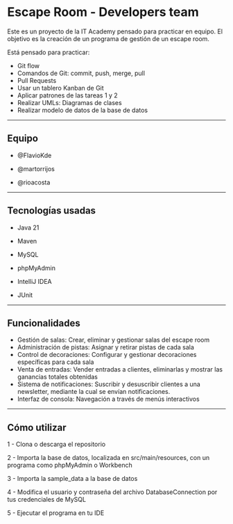 # Escape Room - Developers team

Este es un proyecto de la IT Academy pensado para practicar en equipo. El objetivo es la creación de un programa de gestión de un escape room.

Está pensado para practicar:

- Git flow
- Comandos de Git: commit, push, merge, pull
- Pull Requests
- Usar un tablero Kanban de Git
- Aplicar patrones de las tareas 1 y 2
- Realizar UMLs: Diagramas de clases
- Realizar modelo de datos de la base de datos

---


## Equipo

- @FlavioKde
  
- @martorrijos
  
- @rioacosta

---


## Tecnologías usadas

- Java 21

- Maven

- MySQL

- phpMyAdmin

- IntelliJ IDEA

- JUnit

---


## Funcionalidades

- Gestión de salas: Crear, eliminar y gestionar salas del escape room
- Administración de pistas: Asignar y retirar pistas de cada sala
- Control de decoraciones: Configurar y gestionar decoraciones específicas para cada sala
- Venta de entradas: Vender entradas a clientes, eliminarlas y mostrar las ganancias totales obtenidas
- Sistema de notificaciones: Suscribir y desuscribir clientes a una newsletter, mediante la cual se envían notificaciones.
- Interfaz de consola: Navegación a través de menús interactivos

---


## Cómo utilizar

1 - Clona o descarga el repositorio

2 - Importa la base de datos, localizada en src/main/resources, con un programa como phpMyAdmin o Workbench

3 - Importa la sample_data a la base de datos

4 - Modifica el usuario y contraseña del archivo DatabaseConnection por tus credenciales de MySQL

5 - Ejecutar el programa en tu IDE

